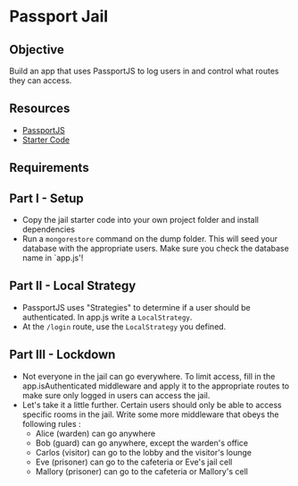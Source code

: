 Passport Jail
============

Objective
---------
Build an app that uses PassportJS to log users in and control what routes they can access.

Resources
---------
- <a href="http://passportjs.org/">PassportJS</a>
- <a href="https://github.com/RefactorU/exercise-starters/tree/master/week8/passport-jail/starter-code">Starter Code</a>

Requirements
---------

Part I - Setup
-----------
- Copy the jail starter code into your own project folder and install dependencies
- Run a <code>mongorestore</code> command on the dump folder. This will seed your database with the appropriate users. Make sure you check the database name in `app.js'!

Part II - Local Strategy
---------------------
- PassportJS uses "Strategies" to determine if a user should be authenticated. In app.js write a <code>LocalStrategy</code>.
- At the <code>/login</code> route, use the <code>LocalStrategy</code> you defined.

Part III - Lockdown
----------------
- Not everyone in the jail can go everywhere. To limit access, fill in the app.isAuthenticated middleware and apply it to the appropriate routes to make sure only logged in users can access the jail.
- Let's take it a little further. Certain users should only be able to access specific rooms in the jail. Write some more middleware that obeys the following rules :
    - Alice (warden) can go anywhere
    - Bob (guard) can go anywhere, except the warden's office
    - Carlos (visitor) can go to the lobby and the visitor's lounge
    - Eve (prisoner) can go to the cafeteria or Eve's jail cell
    - Mallory (prisoner) can go to the cafeteria or Mallory's cell